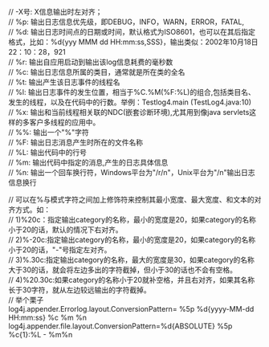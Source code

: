 //      -X号: X信息输出时左对齐；  
//      %p: 输出日志信息优先级，即DEBUG，INFO，WARN，ERROR，FATAL,  
//      %d: 输出日志时间点的日期或时间，默认格式为ISO8601，也可以在其后指定格式，比如：%d{yyy MMM dd HH:mm:ss,SSS}，输出类似：2002年10月18日 22：10：28，921  
//      %r: 输出自应用启动到输出该log信息耗费的毫秒数  
//      %c: 输出日志信息所属的类目，通常就是所在类的全名  
//      %t: 输出产生该日志事件的线程名  
//      %l: 输出日志事件的发生位置，相当于%C.%M(%F:%L)的组合,包括类目名、发生的线程，以及在代码中的行数。举例：Testlog4.main (TestLog4.java:10)  
//      %x: 输出和当前线程相关联的NDC(嵌套诊断环境),尤其用到像java servlets这样的多客户多线程的应用中。  
//      %%: 输出一个"%"字符  
//      %F: 输出日志消息产生时所在的文件名称  
//      %L: 输出代码中的行号  
//      %m: 输出代码中指定的消息,产生的日志具体信息  
//      %n: 输出一个回车换行符，Windows平台为"/r/n"，Unix平台为"/n"输出日志信息换行  
  
//      可以在%与模式字符之间加上修饰符来控制其最小宽度、最大宽度、和文本的对齐方式。如：  
//      1)%20c：指定输出category的名称，最小的宽度是20，如果category的名称小于20的话，默认的情况下右对齐。  
//      2)%-20c:指定输出category的名称，最小的宽度是20，如果category的名称小于20的话，"-"号指定左对齐。  
//      3)%.30c:指定输出category的名称，最大的宽度是30，如果category的名称大于30的话，就会将左边多出的字符截掉，但小于30的话也不会有空格。  
//      4)%20.30c:如果category的名称小于20就补空格，并且右对齐，如果其名称长于30字符，就从左边较远输出的字符截掉。  
//      举个栗子  
log4j.appender.Errorlog.layout.ConversionPattern= %5p %d{yyyy-MM-dd HH:mm:ss} %c %m %n   
log4j.appender.file.layout.ConversionPattern=%d{ABSOLUTE} %5p %c{1}:%L - %m%n

